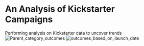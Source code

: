 # An Analysis of Kickstarter Campaigns
Performing analysis on Kickstarter data to uncover trends
![Parent_category_outcomes](https://user-images.githubusercontent.com/91973672/137817717-4e11c9b5-e10c-449c-b0b2-e86524069ddf.png)
![outcomes_based_on_launch_date](https://user-images.githubusercontent.com/91973672/137817780-f1b2a5fb-c2da-49ff-b154-d0fd84634dcb.png)
